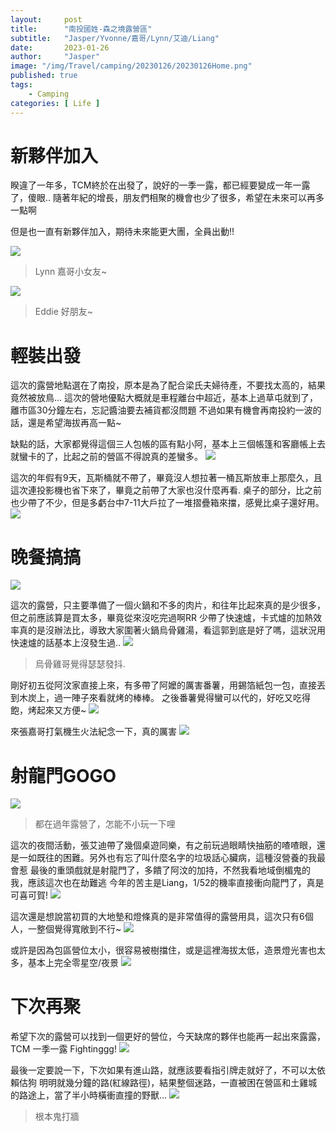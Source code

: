 ```yaml
---
layout:     post
title:      "南投國姓-森之境露營區"
subtitle:   "Jasper/Yvonne/嘉哥/Lynn/艾迪/Liang"
date:       2023-01-26
author:     "Jasper"
image: "/img/Travel/camping/20230126/20230126Home.png"
published: true
tags:
    - Camping
categories: [ Life ]
---
```


# 新夥伴加入

睽違了一年多，TCM終於在出發了，說好的一季一露，都已經要變成一年一露了，傻眼.. 
隨著年紀的增長，朋友們相聚的機會也少了很多，希望在未來可以再多一點啊

但是也一直有新夥伴加入，期待未來能更大團，全員出動!!

![](/img/Travel/camping/20230126/jiaCouple.png) 
> Lynn 嘉哥小女友~

![](/img/Travel/camping/20230126/liang.png) 
> Eddie 好朋友~

# 輕裝出發

這次的露營地點選在了南投，原本是為了配合梁氏夫婦待產，不要找太高的，結果竟然被放鳥...
這次的營地優點大概就是車程離台中超近，基本上過草屯就到了，離市區30分鐘左右，忘記醬油要去補貨都沒問題
不過如果有機會再南投約一波的話，還是希望海拔再高一點~

缺點的話，大家都覺得這個三人包帳的區有點小阿，基本上三個帳篷和客廳帳上去就蠻卡的了，比起之前的營區不得說真的差蠻多。
![](/img/Travel/camping/20230126/nightShot.png) 

這次的年假有9天，瓦斯桶就不帶了，畢竟沒人想拉著一桶瓦斯放車上那麼久，且這次連投影機也省下來了，畢竟之前帶了大家也沒什麼再看.
桌子的部分，比之前也少帶了不少，但是多虧台中7-11大戶拉了一堆摺疊箱來擋，感覺比桌子還好用。
![](/img/Travel/camping/20230126/EqpPrepare.png) 

# 晚餐搞搞

![](/img/Travel/camping/20230126/Dinner.png) 

這次的露營，只主要準備了一個火鍋和不多的肉片，和往年比起來真的是少很多，但之前應該算是買太多，畢竟從來沒吃完過啊RR 
少帶了快速爐，卡式爐的加熱效率真的是沒辦法比，導致大家圍著火鍋烏骨雞湯，看這郭到底是好了嗎，這狀況用快速爐的話基本上沒發生過..
![](/img/Travel/camping/20230126/HotPot.png) 
> 烏骨雞哥覺得瑟瑟發抖.

剛好初五從阿汶家直接上來，有多帶了阿嬤的厲害番薯，用錫箔紙包一包，直接丟到木炭上，過一陣子來看就烤的棒棒。
之後番薯覺得蠻可以代的，好吃又吃得飽，烤起來又方便~
![](/img/Travel/camping/20230126/SweetPotato.png) 

來張嘉哥打氣機生火法紀念一下，真的厲害
![](/img/Travel/camping/20230126/JiaBBQ.png) 


# 射龍門GOGO

![](/img/Travel/camping/20230126/game.png) 
> 都在過年露營了，怎能不小玩一下哩 

這次的夜間活動，張艾迪帶了幾個桌遊同樂，有之前玩過眼睛快抽筋的喳喳眼，還是一如既往的困難。另外也有忘了叫什麼名字的垃圾話心臟病，這種沒營養的我最會惹
最後的重頭戲就是射龍門了，多饋了阿汶的加持，不然我看地域倒楣鬼的我，應該這次也在劫難逃 
今年的苦主是Liang，1/52的機率直接衝向龍門了，真是可喜可賀!
![](/img/Travel/camping/20230126/game_loser.png) 

這次還是想說當初買的大地墊和燈條真的是非常值得的露營用具，這次只有6個人，一整個覺得寬敞到不行~
![](/img/Travel/camping/20230126/NightGroup.png) 

或許是因為包區營位太小，很容易被樹擋住，或是這裡海拔太低，造景燈光害也太多，基本上完全零星空/夜景
![](/img/Travel/camping/20230126/nightShot.png) 


# 下次再聚

希望下次的露營可以找到一個更好的營位，今天缺席的夥伴也能再一起出來露露，TCM 一季一露 Fightinggg!
![](/img/Travel/camping/20230126/group.png)

最後一定要說一下，下次如果有進山路，就應該要看指引牌走就好了，不可以太依賴估狗
明明就幾分鐘的路(紅線路徑)，結果整個迷路，一直被困在營區和土雞城的路途上，當了半小時橫衝直撞的野獸...
![](/img/Travel/camping/20230126/missroad.png)
> 根本鬼打牆
